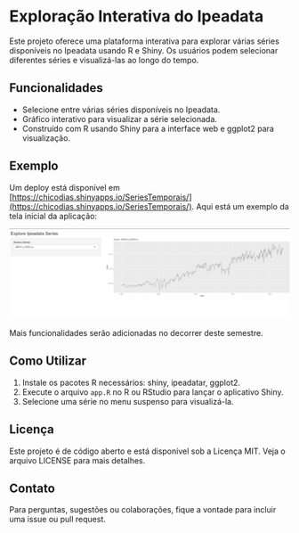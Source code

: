 # Exploração Interativa do Ipeadata

Este projeto oferece uma plataforma interativa para explorar várias séries disponíveis no Ipeadata usando R e Shiny. Os usuários podem selecionar diferentes séries e visualizá-las ao longo do tempo.

## Funcionalidades

- Selecione entre várias séries disponíveis no Ipeadata.
- Gráfico interativo para visualizar a série selecionada.
- Construído com R usando Shiny para a interface web e ggplot2 para visualização.

## Exemplo

Um deploy está disponível em [https://chicodias.shinyapps.io/SeriesTemporais/](https://chicodias.shinyapps.io/SeriesTemporais/).
Aqui está um exemplo da tela inicial da aplicação:

![Gráfico de Exemplo](example.jpeg)

Mais funcionalidades serão adicionadas no decorrer deste semestre.

## Como Utilizar

1. Instale os pacotes R necessários: shiny, ipeadatar, ggplot2.
2. Execute o arquivo `app.R` no R ou RStudio para lançar o aplicativo Shiny.
3. Selecione uma série no menu suspenso para visualizá-la.

## Licença

Este projeto é de código aberto e está disponível sob a Licença MIT. Veja o arquivo LICENSE para mais detalhes.

## Contato

Para perguntas, sugestões ou colaborações, fique a vontade para incluir uma issue ou pull request.
